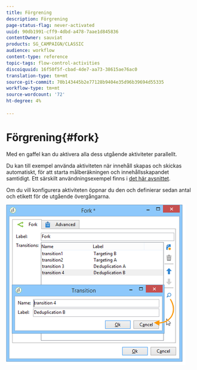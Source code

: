 ```yaml
---
title: Förgrening
description: Förgrening
page-status-flag: never-activated
uuid: 90db1991-cff9-4dbd-a478-7aae1d845836
contentOwner: sauviat
products: SG_CAMPAIGN/CLASSIC
audience: workflow
content-type: reference
topic-tags: flow-control-activities
discoiquuid: 16f50f5f-cbad-4de7-aa73-38615ae76ac0
translation-type: tm+mt
source-git-commit: 70b143445b2e77128b9404e35d96b39694d55335
workflow-type: tm+mt
source-wordcount: '72'
ht-degree: 4%

---
```



# Förgrening{#fork}

Med en gaffel kan du aktivera alla dess utgående aktiviteter parallellt.

Du kan till exempel använda aktiviteten när innehåll skapas och skickas automatiskt, för att starta målberäkningen och innehållsskapandet samtidigt. Ett särskilt användningsexempel finns i [det här avsnittet](../../delivery/using/automating-via-workflows.md#creating-the-delivery-and-its-content).

Om du vill konfigurera aktiviteten öppnar du den och definierar sedan antal och etikett för de utgående övergångarna.

![](assets/s_user_segmentation_fork.png)
